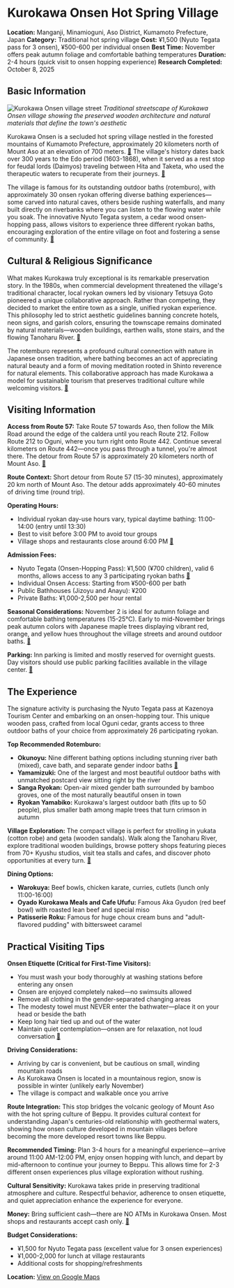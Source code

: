 # Kurokawa Onsen Hot Spring Village

**Location:** Manganji, Minamioguni, Aso District, Kumamoto Prefecture, Japan
**Category:** Traditional hot spring village
**Cost:** ¥1,500 (Nyuto Tegata pass for 3 onsen), ¥500-600 per individual onsen
**Best Time:** November offers peak autumn foliage and comfortable bathing temperatures
**Duration:** 2-4 hours (quick visit to onsen hopping experience)
**Research Completed:** October 8, 2025

## Basic Information

![Kurokawa Onsen village street](https://upload.wikimedia.org/wikipedia/commons/4/42/Kurokawa_Onsen_-%E6%B8%A9%E6%B3%89%E8%A1%97.jpg)
*Traditional streetscape of Kurokawa Onsen village showing the preserved wooden architecture and natural materials that define the town's aesthetic*

Kurokawa Onsen is a secluded hot spring village nestled in the forested mountains of Kumamoto Prefecture, approximately 20 kilometers north of Mount Aso at an elevation of 700 meters. [🔗](https://www.japan-guide.com/e/e4575.html) The village's history dates back over 300 years to the Edo period (1603-1868), when it served as a rest stop for feudal lords (Daimyos) traveling between Hita and Taketa, who used the therapeutic waters to recuperate from their journeys. [🔗](https://travelswithelle.com/japan/kurokawa-onsen-guide/)

The village is famous for its outstanding outdoor baths (rotemburo), with approximately 30 onsen ryokan offering diverse bathing experiences—some carved into natural caves, others beside rushing waterfalls, and many built directly on riverbanks where you can listen to the flowing water while you soak. The innovative Nyuto Tegata system, a cedar wood onsen-hopping pass, allows visitors to experience three different ryokan baths, encouraging exploration of the entire village on foot and fostering a sense of community. [🔗](https://www.kurokawaonsen.or.jp/eng_new/)

## Cultural & Religious Significance

What makes Kurokawa truly exceptional is its remarkable preservation story. In the 1980s, when commercial development threatened the village's traditional character, local ryokan owners led by visionary Tetsuya Goto pioneered a unique collaborative approach. Rather than competing, they decided to market the entire town as a single, unified ryokan experience. This philosophy led to strict aesthetic guidelines banning concrete hotels, neon signs, and garish colors, ensuring the townscape remains dominated by natural materials—wooden buildings, earthen walls, stone stairs, and the flowing Tanoharu River. [🔗](https://www.maigomika.com/kurokawa-onsen/)

The rotemburo represents a profound cultural connection with nature in Japanese onsen tradition, where bathing becomes an act of appreciating natural beauty and a form of moving meditation rooted in Shinto reverence for natural elements. This collaborative approach has made Kurokawa a model for sustainable tourism that preserves traditional culture while welcoming visitors. [🔗](https://www.japan-guide.com/e/e4575.html)

## Visiting Information

**Access from Route 57:**
Take Route 57 towards Aso, then follow the Milk Road around the edge of the caldera until you reach Route 212. Follow Route 212 to Oguni, where you turn right onto Route 442. Continue several kilometers on Route 442—once you pass through a tunnel, you're almost there. The detour from Route 57 is approximately 20 kilometers north of Mount Aso. [🔗](https://explore-kumamoto.com/getting-to-kurokawa-onsen/)

**Route Context:** Short detour from Route 57 (15-30 minutes), approximately 20 km north of Mount Aso. The detour adds approximately 40-60 minutes of driving time (round trip).

**Operating Hours:**
- Individual ryokan day-use hours vary, typical daytime bathing: 11:00-14:00 (entry until 13:30)
- Best to visit before 3:00 PM to avoid tour groups
- Village shops and restaurants close around 6:00 PM [🔗](https://www.japan-guide.com/e/e4575.html)

**Admission Fees:**
- Nyuto Tegata (Onsen-Hopping Pass): ¥1,500 (¥700 children), valid 6 months, allows access to any 3 participating ryokan baths [🔗](https://www.japan-guide.com/e/e4575.html)
- Individual Onsen Access: Starting from ¥500-600 per bath
- Public Bathhouses (Jizoyu and Anayu): ¥200
- Private Baths: ¥1,000-2,500 per hour rental

**Seasonal Considerations:** November 2 is ideal for autumn foliage and comfortable bathing temperatures (15-25°C). Early to mid-November brings peak autumn colors with Japanese maple trees displaying vibrant red, orange, and yellow hues throughout the village streets and around outdoor baths. [🔗](https://selected-ryokan.com/guide/kyushu_best-onsen-autumn-colours-fall-foliage-momiji-maple.html)

**Parking:** Inn parking is limited and mostly reserved for overnight guests. Day visitors should use public parking facilities available in the village center. [🔗](https://www.kurokawaonsen.or.jp/eng_new/access/)

## The Experience

The signature activity is purchasing the Nyuto Tegata pass at Kazenoya Tourism Center and embarking on an onsen-hopping tour. This unique wooden pass, crafted from local Oguni cedar, grants access to three outdoor baths of your choice from approximately 26 participating ryokan.

**Top Recommended Rotemburo:**
- **Okunoyu:** Nine different bathing options including stunning river bath (mixed), cave bath, and separate gender indoor baths [🔗](https://whereandwander.com/kurokawa-onsen-complete-guide-ryokan-bathhouse-recommendations/)
- **Yamamizuki:** One of the largest and most beautiful outdoor baths with unmatched postcard view sitting right by the river
- **Sanga Ryokan:** Open-air mixed gender bath surrounded by bamboo groves, one of the most naturally beautiful onsen in town
- **Ryokan Yamabiko:** Kurokawa's largest outdoor bath (fits up to 50 people), plus smaller bath among maple trees that turn crimson in autumn

**Village Exploration:**
The compact village is perfect for strolling in yukata (cotton robe) and geta (wooden sandals). Walk along the Tanoharu River, explore traditional wooden buildings, browse pottery shops featuring pieces from 70+ Kyushu studios, visit tea stalls and cafes, and discover photo opportunities at every turn. [🔗](https://www.kurokawaonsen.or.jp/eng_new/omise/)

**Dining Options:**
- **Warokuya:** Beef bowls, chicken karate, curries, cutlets (lunch only 11:00-16:00)
- **Oyado Kurokawa Meals and Cafe Ufufu:** Famous Aka Gyudon (red beef bowl) with roasted lean beef and special miso
- **Patisserie Roku:** Famous for huge choux cream buns and "adult-flavored pudding" with bittersweet caramel

## Practical Visiting Tips

**Onsen Etiquette (Critical for First-Time Visitors):**
- You must wash your body thoroughly at washing stations before entering any onsen
- Onsen are enjoyed completely naked—no swimsuits allowed
- Remove all clothing in the gender-separated changing areas
- The modesty towel must NEVER enter the bathwater—place it on your head or beside the bath
- Keep long hair tied up and out of the water
- Maintain quiet contemplation—onsen are for relaxation, not loud conversation
[🔗](https://www.japan-experience.com/plan-your-trip/to-know/travelling-in-japan-a-comprehensive-guide/onsen-a-short-guide-to-proper-etiquette)

**Driving Considerations:**
- Arriving by car is convenient, but be cautious on small, winding mountain roads
- As Kurokawa Onsen is located in a mountainous region, snow is possible in winter (unlikely early November)
- The village is compact and walkable once you arrive

**Route Integration:**
This stop bridges the volcanic geology of Mount Aso with the hot spring culture of Beppu. It provides cultural context for understanding Japan's centuries-old relationship with geothermal waters, showing how onsen culture developed in mountain villages before becoming the more developed resort towns like Beppu.

**Recommended Timing:** Plan 3-4 hours for a meaningful experience—arrive around 11:00 AM-12:00 PM, enjoy onsen hopping with lunch, and depart by mid-afternoon to continue your journey to Beppu. This allows time for 2-3 different onsen experiences plus village exploration without rushing.

**Cultural Sensitivity:** Kurokawa takes pride in preserving traditional atmosphere and culture. Respectful behavior, adherence to onsen etiquette, and quiet appreciation enhance the experience for everyone.

**Money:** Bring sufficient cash—there are NO ATMs in Kurokawa Onsen. Most shops and restaurants accept cash only. [🔗](https://www.tripadvisor.com/Attraction_Review-g1121534-d1822361-Reviews-Kurokawa_Onsen-Minamioguni_machi_Aso_gun_Kumamoto_Prefecture_Kyushu.html)

**Budget Considerations:**
- ¥1,500 for Nyuto Tegata pass (excellent value for 3 onsen experiences)
- ¥1,000-2,000 for lunch at village restaurants
- Additional costs for shopping/refreshments

**Location:** [View on Google Maps](https://maps.google.com/maps?q=33.076477,131.15083)
